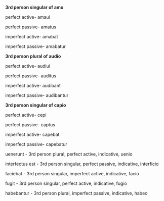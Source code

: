 **3rd person singular of amo**

perfect active- amaui

perfect passive- amatus

imperfect active- amabat

imperfect passive- amabatur

**3rd person plural of audio**

perfect active- audiui

perfect passive- auditus 

imperfect active- audibant

imperfect passive- audibantur

**3rd person singular of capio**

perfect active- cepi

perfect passive- captus

imperfect active- capebat

imperfect passive- capebatur

uenerunt - 3rd person plural, perfect active, indicative, uenio

interfectus est - 3rd person singular, perfect passive, indicative, interficio

faciebat - 3rd person singular, imperfect active, indicative, facio

fugit - 3rd person singular, perfect active, indicative, fugio

habebantur - 3rd person plural, imperfect passive, indicative, habeo
